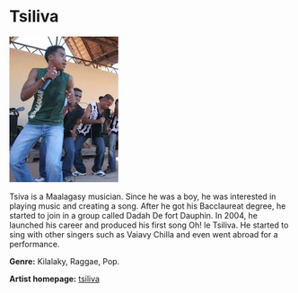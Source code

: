 # Tsiliva

![tsiliva's picture](tsiliva.jpg)

Tsiva is a Maalagasy musician. Since he was a boy, he was interested in playing music and creating a song. After he got his Bacclaureat degree, he started to join in a group called Dadah De fort Dauphin. In 2004, he launched his career and produced his first song Oh! le Tsiliva. He started to sing with other singers such as Vaiavy Chilla and even went abroad for a performance.

**Genre:** Kilalaky, Raggae, Pop.

**Artist homepage:** [tsiliva](https://en.wikipedia.org/wiki/Tsiliva)
